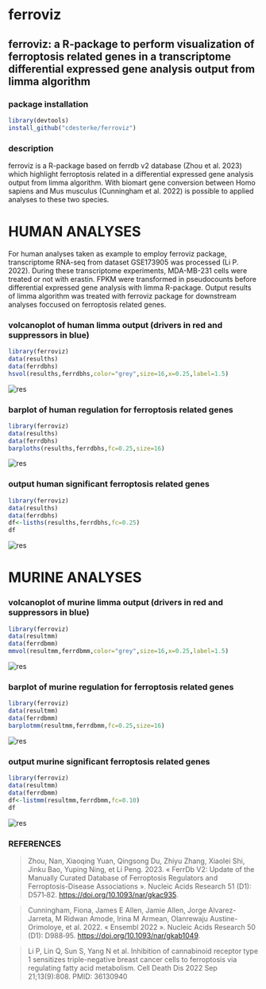 # ferroviz
## ferroviz: a R-package to perform visualization of ferroptosis related genes in a transcriptome differential expressed gene analysis output from limma algorithm





### package installation
```r
library(devtools)
install_github("cdesterke/ferroviz")
```
### description
ferroviz is a R-package based on ferrdb v2 database (Zhou et al. 2023) which highlight ferroptosis related in a differential expressed gene analysis output from limma algorithm. With biomart gene conversion between Homo sapiens and Mus musculus (Cunningham et al. 2022) is possible to applied analyses to these two species.


# HUMAN ANALYSES
For human analyses taken as example to employ ferroviz package, transcriptome RNA-seq from dataset GSE173905 was processed (Li P. 2022). During these transcriptome experiments, MDA-MB-231 cells were treated or not with erastin. FPKM were transformed in pseudocounts before differential expressed gene analysis with limma R-package. Output results of limma algorithm was treated with ferroviz package for downstream analyses foccused on ferroptosis related genes.

### volcanoplot of human limma output (drivers in red and suppressors in blue)
```r
library(ferroviz)
data(resulths)
data(ferrdbhs)
hsvol(resulths,ferrdbhs,color="grey",size=16,x=0.25,label=1.5)
```
![res](https://github.com/cdesterke/ferroviz/blob/main/volhs.png)


### barplot of human regulation for ferroptosis related genes

```r
library(ferroviz)
data(resulths)
data(ferrdbhs)
barploths(resulths,ferrdbhs,fc=0.25,size=16)
```
![res](https://github.com/cdesterke/ferroviz/blob/main/barploths.png)


### output human significant ferroptosis related genes

```r
library(ferroviz)
data(resulths)
data(ferrdbhs)
df<-lisths(resulths,ferrdbhs,fc=0.25)
df
```
![res](https://github.com/cdesterke/ferroviz/blob/main/lisths.png)


# MURINE ANALYSES

### volcanoplot of murine limma output (drivers in red and suppressors in blue)
```r
library(ferroviz)
data(resultmm)
data(ferrdbmm)
mmvol(resultmm,ferrdbmm,color="grey",size=16,x=0.25,label=1.5)
```
![res](https://github.com/cdesterke/ferroviz/blob/main/volmm.png)


### barplot of murine regulation for ferroptosis related genes

```r
library(ferroviz)
data(resultmm)
data(ferrdbmm)
barplotmm(resultmm,ferrdbmm,fc=0.25,size=16)
```
![res](https://github.com/cdesterke/ferroviz/blob/main/barplotmm.png)


### output murine significant ferroptosis related genes

```r
library(ferroviz)
data(resultmm)
data(ferrdbmm)
df<-listmm(resultmm,ferrdbmm,fc=0.10)
df
```
![res](https://github.com/cdesterke/ferroviz/blob/main/listmm.png)

### REFERENCES

> Zhou, Nan, Xiaoqing Yuan, Qingsong Du, Zhiyu Zhang, Xiaolei Shi, Jinku Bao, Yuping Ning, et Li Peng. 2023. « FerrDb V2: Update of the Manually Curated Database of Ferroptosis Regulators and Ferroptosis-Disease Associations ». Nucleic Acids Research 51 (D1): D571‑82. https://doi.org/10.1093/nar/gkac935.

> Cunningham, Fiona, James E Allen, Jamie Allen, Jorge Alvarez-Jarreta, M Ridwan Amode, Irina M Armean, Olanrewaju Austine-Orimoloye, et al. 2022. « Ensembl 2022 ». Nucleic Acids Research 50 (D1): D988‑95. https://doi.org/10.1093/nar/gkab1049.

> 	Li P, Lin Q, Sun S, Yang N et al. Inhibition of cannabinoid receptor type 1 sensitizes triple-negative breast cancer cells to ferroptosis via regulating fatty acid metabolism. Cell Death Dis 2022 Sep 21;13(9):808. PMID: 36130940

> 
